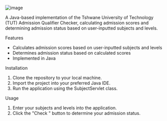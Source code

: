  ![image](https://github.com/user-attachments/assets/475c0b0f-859c-4358-ab6f-f906f617b698)

A Java-based implementation of the Tshwane University of Technology (TUT) Admission Qualifier Checker, calculating admission scores and determining admission status based on user-inputted subjects and levels.

Features
- Calculates admission scores based on user-inputted subjects and levels
- Determines admission status based on calculated scores
- Implemented in Java

Installation
1. Clone the repository to your local machine.
2. Import the project into your preferred Java IDE.
3. Run the application using the SubjectServlet class.

Usage
1. Enter your subjects and levels into the application.
2. Click the "Check " button to determine your admission status.
